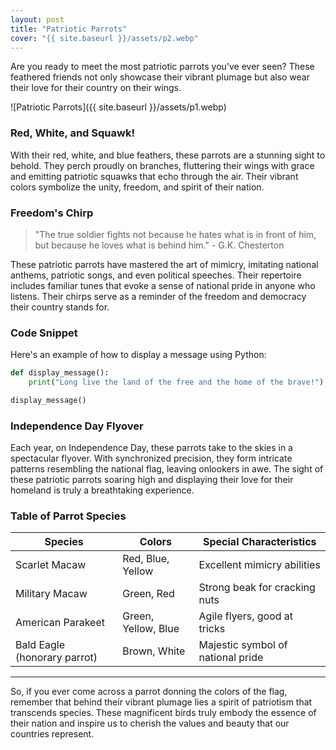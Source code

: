 ```yaml
---
layout: post
title: "Patriotic Parrots"
cover: "{{ site.baseurl }}/assets/p2.webp"
---
```


Are you ready to meet the most patriotic parrots you've ever seen? These feathered friends not only showcase their vibrant plumage but also wear their love for their country on their wings.

![Patriotic Parrots]({{ site.baseurl }}/assets/p1.webp)

### Red, White, and Squawk!

With their red, white, and blue feathers, these parrots are a stunning sight to behold. They perch proudly on branches, fluttering their wings with grace and emitting patriotic squawks that echo through the air. Their vibrant colors symbolize the unity, freedom, and spirit of their nation.

### Freedom's Chirp

> "The true soldier fights not because he hates what is in front of him, but because he loves what is behind him." - G.K. Chesterton

These patriotic parrots have mastered the art of mimicry, imitating national anthems, patriotic songs, and even political speeches. Their repertoire includes familiar tunes that evoke a sense of national pride in anyone who listens. Their chirps serve as a reminder of the freedom and democracy their country stands for.

### Code Snippet

Here's an example of how to display a message using Python:

```python
def display_message():
    print("Long live the land of the free and the home of the brave!")

display_message()
```

### Independence Day Flyover

Each year, on Independence Day, these parrots take to the skies in a spectacular flyover. With synchronized precision, they form intricate patterns resembling the national flag, leaving onlookers in awe. The sight of these patriotic parrots soaring high and displaying their love for their homeland is truly a breathtaking experience.

### Table of Parrot Species

| Species                      | Colors              | Special Characteristics           |
| ---------------------------- | ------------------- | --------------------------------- |
| Scarlet Macaw                | Red, Blue, Yellow   | Excellent mimicry abilities       |
| Military Macaw               | Green, Red          | Strong beak for cracking nuts     |
| American Parakeet            | Green, Yellow, Blue | Agile flyers, good at tricks      |
| Bald Eagle (honorary parrot) | Brown, White        | Majestic symbol of national pride |

---

So, if you ever come across a parrot donning the colors of the flag, remember that behind their vibrant plumage lies a spirit of patriotism that transcends species. These magnificent birds truly embody the essence of their nation and inspire us to cherish the values and beauty that our countries represent.
